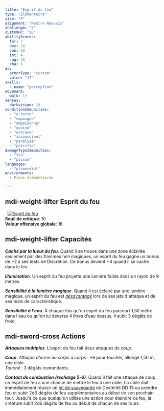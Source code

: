 ```yaml
---
title: "Esprit du feu"
type: "Élémentaire"
size: "P"
alignment: "Neutre Mauvais"
challenge: "2"
customHP: "18"
abilityScores:
  for: 7
  dex: 18
  con: 10
  int: 4
  sag: 16
  cha: 6
ac:
  armorType: "custom"
  value: "17"
skills:
  - name: "perception"
movement:
  walk: 12
senses:
  darkvision: 18
conditionImmunities:
  - "a-terre"
  - "empoigne"
  - "empoisonne"
  - "epuise"
  - "entrave"
  - "inconscient"
  - "paralyse"
  - "petrifie"
damageTypeImmunities:
  - "feu"
  - "poison"
languages:
  - "primordial"
environments:
  - Plans élémentaires

---
```

## <v-icon>mdi-weight-lifter</v-icon> Esprit du feu
&nbsp;
[![Esprit du feu](https://www.douaratil.fr/illustrations/elementaire/espritdufeum.png)](https://www.douaratil.fr/illustrations/elementaire/espritdufeu.jpg)  
**Seuil de critique**: 10         
**Valeur offensive globale**: 16  
## <v-icon>mdi-weight-lifter</v-icon> Capacités
_**Caché par la lueur du feu**_. Quand il se trouve dans une zone éclairée seulement par des flammes non magiques, un esprit du feu gagne un bonus de +2 à ses tests de Discrétion. Ce bonus devient +4 quand il se cache dans le feu.

_**Illumination**_. Un esprit du feu projette une lumière faible dans un rayon de 9 mètres.

_**Sensibilité à la lumière magique**_. Quand il est éclairé par une lumière magique, un esprit du feu est [_désavantagé_](/utiliser-les-caracteristiques/#avantage-et-desavantage) lors de ses jets d'attaque et de ses tests de caractéristique.

_**Sensibilité à l'eau**_. À chaque fois qu'un esprit du feu parcourt 1,50 mètre dans l'eau ou qu'on lui déverse 4 litres d'eau dessus, il subit 3 dégâts de froid.

## <v-icon>mdi-sword-cross</v-icon> Actions
_**Attaques multiples**_. L'esprit du feu fait deux attaques de _coup_.

_**Coup**_. _Attaque d'arme au corps à corps_ : +6 pour toucher, allonge 1,50 m, une cible.  
_Touché_ : 3 dégâts contondants.

_**Contact de combustion (recharge 5-6)**_. Quand il fait une attaque de coup, un esprit de feu a une chance de mettre le feu à une cible. La cible doit immédiatement réussir un [jet de sauvegarde](/utiliser-les-caracteristiques/#jets-de-sauvegarde) de Dextérité DD 13 ou prendre feu et subir 2d6 dégâts de feu supplémentaires au début de son prochain tour. Jusqu'à ce que quelqu'un utilise une action pour éteindre ce feu, la créature subit 2d6 dégâts de feu au début de chacun de ses tours.
